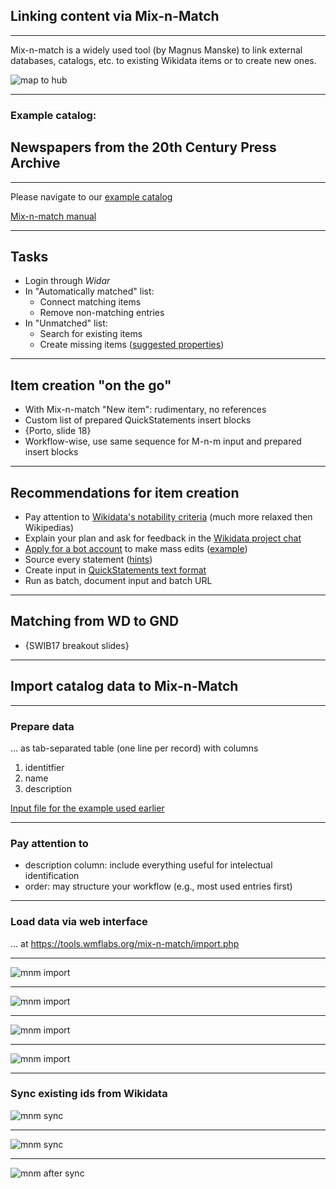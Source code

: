## Linking content via Mix-n-Match

---

Mix-n-match is a widely used tool (by Magnus Manske) to link external databases, catalogs, etc. to existing Wikidata items or to create new ones.

![map to hub](images/map_to_hub.png)

---

### Example catalog:

## Newspapers from the 20th Century Press Archive



---

Please navigate to our [example catalog](https://tools.wmflabs.org/mix-n-match/#/catalog/2773)

[Mix-n-match manual](https://meta.wikimedia.org/wiki/Mix%27n%27match/Manual)

---

## Tasks

- Login through _Widar_
- In "Automatically matched" list:
  - Connect matching items
  - Remove non-matching entries
- In "Unmatched" list:
  - Search for existing items
  - Create missing items ([suggested properties](https://www.wikidata.org/wiki/Wikidata:WikiProject_Periodicals#Periodical_properties))

---

## Item creation "on the go"

- With Mix-n-match "New item": rudimentary, no references
- Custom list of prepared QuickStatements insert blocks
- {Porto, slide 18}
- Workflow-wise, use same sequence for M-n-m input and prepared insert blocks

---

## Recommendations for item creation

- Pay attention to [Wikidata's notability criteria](https://www.wikidata.org/wiki/Wikidata:Notability) (much more relaxed then Wikipedias)
- Explain your plan and ask for feedback in the [Wikidata project chat](https://www.wikidata.org/wiki/Wikidata:Project_chat)
- [Apply for a bot account](https://www.wikidata.org/wiki/Wikidata:Requests_for_permissions/Bot) to make mass edits ([example]())
- Source every statement ([hints]())
- Create input in [QuickStatements text format]()
- Run as batch, document input and batch URL

---

## Matching from WD to GND

- {SWIB17 breakout slides}

---

## Import catalog data to Mix-n-Match

---

### Prepare data 

... as tab-separated table (one line per record) with columns

1. identitfier
2. name
3. description

[Input file for the example used earlier](https://pm20.zbw.eu/work/mnm/publikation_zdb_mnm_edited.txt)

---

### Pay attention to

- description column: include everything useful for intelectual identification
- order: may structure your workflow (e.g., most used entries first)

---

### Load data via web interface

... at https://tools.wmflabs.org/mix-n-match/import.php

---

![mnm import](images/mnm_import.png)

---

![mnm import](images/mnm_import_2_crop.png)

---

![mnm import](images/mnm_import_result.png)

---

![mnm import](images/mnm_catalog_initial.png)

---

### Sync existing ids from Wikidata

![mnm sync](images/mnm_sync_catalog.png)

---

![mnm sync](images/mnm_sync.png)

---

![mnm after sync](images/mnm_catalog_after_sync.png)



